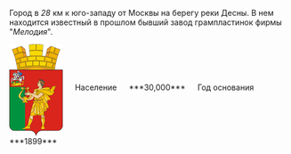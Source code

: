 <!--2021-11-01 00:28:03-->
Город в *28* км к юго-западу от Москвы на берегу реки Десны.
В нем находится известный в прошлом бывший завод грампластинок фирмы "*Мелодия*".

<span class="dt">
  <img src="Aprelevka.gif" align="middle" width="96px"> &emsp; 
<span class="dtc">
  Население &emsp; ***30,000*** &emsp;
  Год&nbsp;основания &emsp; ***1899***
</span>
</span>
